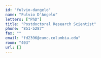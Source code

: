 ```yaml
---
id: "fulvio-dangelo"
name: "Fulvio D'Angelo"
letters: ["PhD"]
title: "Postdoctoral Research Scientist"
phone: "851-5287"
fax: ""
email: "fd2396@cumc.columbia.edu"
room: "403"
url: []
---
```

